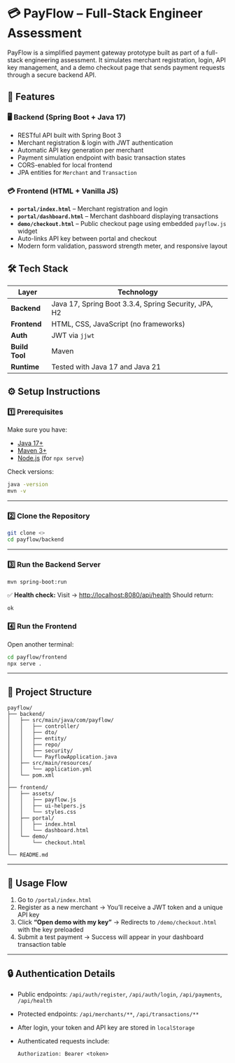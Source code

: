 # 💳 PayFlow – Full-Stack Engineer Assessment

PayFlow is a simplified payment gateway prototype built as part of a full-stack engineering assessment.
It simulates merchant registration, login, API key management, and a demo checkout page that sends payment requests through a secure backend API.


## 🚀 Features

### 🖥 Backend (Spring Boot + Java 17)

* RESTful API built with Spring Boot 3
* Merchant registration & login with JWT authentication
* Automatic API key generation per merchant
* Payment simulation endpoint with basic transaction states
* CORS-enabled for local frontend
* JPA entities for `Merchant` and `Transaction`

### 💳 Frontend (HTML + Vanilla JS)

* **`portal/index.html`** – Merchant registration and login
* **`portal/dashboard.html`** – Merchant dashboard displaying transactions
* **`demo/checkout.html`** – Public checkout page using embedded `payflow.js` widget
* Auto-links API key between portal and checkout
* Modern form validation, password strength meter, and responsive layout

## 🛠 Tech Stack

| Layer          | Technology                                           |
| -------------- | ---------------------------------------------------- |
| **Backend**    | Java 17, Spring Boot 3.3.4, Spring Security, JPA, H2 |
| **Frontend**   | HTML, CSS, JavaScript (no frameworks)                |
| **Auth**       | JWT via `jjwt`                                       |
| **Build Tool** | Maven                                                |
| **Runtime**    | Tested with Java 17 and Java 21                      |

## ⚙️ Setup Instructions

### 1️⃣ Prerequisites

Make sure you have:

* [Java 17+](https://adoptium.net/)
* [Maven 3+](https://maven.apache.org/install.html)
* [Node.js](https://nodejs.org/) (for `npx serve`)

Check versions:

```bash
java -version
mvn -v
```

---

### 2️⃣ Clone the Repository

```bash
git clone <>
cd payflow/backend
```

---

### 3️⃣ Run the Backend Server

```bash
mvn spring-boot:run
```

✅ **Health check:**
Visit → [http://localhost:8080/api/health](http://localhost:8080/api/health)
Should return:

```
ok
```

### 4️⃣ Run the Frontend

Open another terminal:

```bash
cd payflow/frontend
npx serve .
```
---

## 🧭 Project Structure

```
payflow/
├── backend/
│   ├── src/main/java/com/payflow/
│   │   ├── controller/
│   │   ├── dto/
│   │   ├── entity/
│   │   ├── repo/
│   │   ├── security/
│   │   └── PayflowApplication.java
│   ├── src/main/resources/
│   │   └── application.yml
│   └── pom.xml
│
├── frontend/
│   ├── assets/
│   │   ├── payflow.js
│   │   ├── ui-helpers.js
│   │   └── styles.css
│   ├── portal/
│   │   ├── index.html
│   │   └── dashboard.html
│   └── demo/
│       └── checkout.html
│
└── README.md
```

---

## 🧪 Usage Flow

1. Go to `/portal/index.html`
2. Register as a new merchant
   → You’ll receive a JWT token and a unique API key
3. Click **“Open demo with my key”**
   → Redirects to `/demo/checkout.html` with the key preloaded
4. Submit a test payment
   → Success will appear in your dashboard transaction table

---

## 🔒 Authentication Details

* Public endpoints:
  `/api/auth/register`, `/api/auth/login`, `/api/payments`, `/api/health`
* Protected endpoints:
  `/api/merchants/**`, `/api/transactions/**`
* After login, your token and API key are stored in `localStorage`
* Authenticated requests include:

  ```
  Authorization: Bearer <token>
  ```






